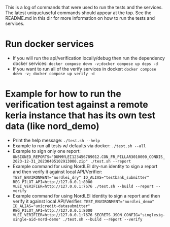 This is a log of commands that were used to run the tests and the services.
The latest unique/useful commands should appear at the top.
See the README.md in this dir for more information on how to run the tests and services.

# Run docker services

- If you will run the api/verification locally/debug then run the dependency docker services:
  `docker compose down -v;docker compose up deps -d`
- If you want to run all of the verify services in docker:
  `docker compose down -v; docker compose up verify -d`

# Example for how to run the verification test against a remote keria instance that has its own test data (like nord_demo)
- Print the help message:
  `./test.sh --help`
- Example to run all tests w/ defaults via docker:
  `./test.sh --all`
- Example to sign only one report:
  `UNSIGNED_REPORTS="DUMMYLEI123456789012.CON_FR_PILLAR3010000_CONDIS_2023-12-31_20230405102913000.zip" ./test.sh --report`
- Example command for using NordLEI dry-run identity to sign a report and then verify it against local API/Verifier:
  `TEST_ENVIRONMENT="nordlei_dry" ID_ALIAS="testbank_submitter" REG_PILOT_API=http://127.0.0.1:8000 VLEI_VERIFIER=http://127.0.0.1:7676 ./test.sh --build --report --verify`
- Example command for using NordLEI identity to sign a report and then verify it against local API/Verifier:
  `TEST_ENVIRONMENT="nordlei_demo" ID_ALIAS="unicredit-datasubmitter" REG_PILOT_API=http://127.0.0.1:8000 VLEI_VERIFIER=http://127.0.0.1:7676 SECRETS_JSON_CONFIG="singlesig-single-aid-nord-demo" ./test.sh --build --report --verify`

